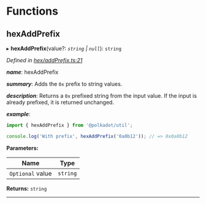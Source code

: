 

# Functions

<a id="hexaddprefix"></a>

##  hexAddPrefix

▸ **hexAddPrefix**(value?: *`string` | `null`*): `string`

*Defined in [hex/addPrefix.ts:21](https://github.com/polkadot-js/common/blob/8513530/packages/util/src/hex/addPrefix.ts#L21)*

*__name__*: hexAddPrefix

*__summary__*: Adds the `0x` prefix to string values.

*__description__*: Returns a `0x` prefixed string from the input value. If the input is already prefixed, it is returned unchanged.

*__example__*:   

```javascript
import { hexAddPrefix } from '@polkadot/util';

console.log('With prefix', hexAddPrefix('0a0b12')); // => 0x0a0b12
```

**Parameters:**

| Name | Type |
| ------ | ------ |
| `Optional` value | `string` | `null` |

**Returns:** `string`

___

